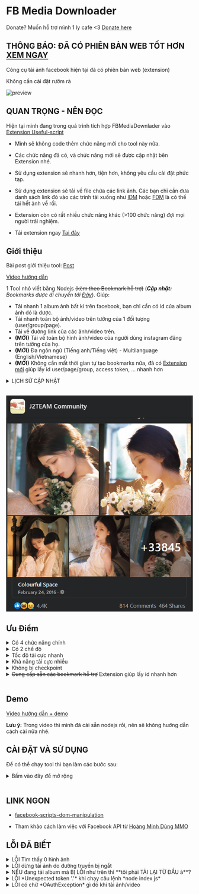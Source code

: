 # FB Media Downloader

Donate? Muốn hỗ trợ mình 1 ly cafe <3 [Donate here](https://github.com/HoangTran0410/HoangTran0410/blob/main/DONATE.md)

## THÔNG BÁO: ĐÃ CÓ PHIÊN BẢN WEB TỐT HƠN [XEM NGAY](https://www.facebook.com/share/p/cPdJEQS43rzfgmxn/)

Công cụ tải ảnh facebook hiện tại đã có phiên bản web (extension)

Không cần cài đặt rườm rà

![preview](https://i.imgur.com/67q5JQz.jpeg)

## QUAN TRỌNG - NÊN ĐỌC

Hiện tại mình đang trong quá trình tích hợp FBMediaDownlader vào [Extension Useful-script](https://github.com/HoangTran0410/useful-script)

- Mình sẽ không code thêm chức năng mới cho tool này nữa.

- Các chức năng đã có, và chức năng mới sẽ được cập nhật bên Extension nhé.

- Sử dụng extension sẽ nhanh hơn, tiện hơn, không yêu cầu cài đặt phức tạp.

- Sử dụng extension sẽ tải về file chứa các link ảnh. Các bạn chỉ cần đưa danh sách link đó vào các trình tải xuống như [IDM](https://www.internetdownloadmanager.com/) hoặc [FDM](https://www.freedownloadmanager.org/download.htm) là có thể tải hết ảnh về rồi.

- Extension còn có rất nhiều chức năng khác (>100 chức năng) đợi mọi người trải nghiệm.

- Tải extension ngay [Tại đây](https://github.com/HoangTran0410/useful-script)

## Giới thiệu

Bài post giới thiệu tool: [Post](https://www.facebook.com/groups/j2team.community/posts/1665799000418880/)

[Video hướng dẫn](https://youtu.be/g4zh9p-QfAQ)

1 Tool nhỏ viết bằng Nodejs <s>(kèm theo Bookmark hỗ trợ)</s> (***Cập nhật:** Bookmarks được di chuyển tới [Đây](https://github.com/HoangTran0410/useful-script)*). Giúp:

- Tải nhanh 1 album ảnh bất kì trên facebook, bạn chỉ cần có id của album ảnh đó là được.
- Tải nhanh toàn bộ ảnh/video trên tường của 1 đối tượng (user/group/page).
- Tải về đường link của các ảnh/video trên.
- **(MỚI)** Tải về toàn bộ hình ảnh/video của người dùng instagram đăng trên tường của họ.
- **(MỚI)** Đa ngôn ngữ (Tiếng anh/Tiếng việt) - Multilanguage (English/Vietnamese)
- **(MỚI)** Không cần mất thời gian tự tạo bookmarks nữa, đã có [Extension mới](https://github.com/HoangTran0410/useful-script) giúp lấy id user/page/group, access token, ... nhanh hơn

<details>
<summary>LỊCH SỬ CẬP NHẬT</summary>

- **UPDATE (15/11/2022)**

  - Tất cả Bookmarks hỗ trợ đã được tổng hợp tai extension mới [Useful-scripts](https://github.com/HoangTran0410/useful-script), từ giờ mọi người sử dụng extension cho tiện hơn, không cần tự tạo bookmarks nữa nhé.

- **UPDATE (26/10/2022)**

  - Thêm ngôn ngữ Tiếng anh


- **UPDATE (20/8/2022)**

  - Cách lấy token mới, dùng web bên thứ 3 (nên dùng nick clone thôi, mình không đảm bảo cookie của bạn được an toàn đâu :)
  - Link web: [https://ffb.vn/get-token](https://ffb.vn/get-token)

- **UPDATE** (17/04/2022)

  - Bài Post: [J2Team Community](https://www.facebook.com/groups/j2team.community/posts/1817757355223043/)
  - Video demo: [Youtube](https://youtu.be/wLRtrdD5Gaw)
  - Thêm bookmark mới cho instagram: Lấy toàn bộ link ảnh/video của người dùng instagram.
  - Thêm chức năng mới:
    - Tải từ file chứa links. (Chức năng số 6).
    - Chức năng này hỗ trợ cho bookmark instagram

- **UPDATE** (27/03/2022)

  - Thêm chức năng mới:
    - Tải toàn bộ/một phần ảnh/video từ user. (Chức năng số 5).
    - Chức năng này dành cho bạn nào muốn tải ảnh/video từ user. Chưa hỗ trợ group, page.
    - Hỗ trợ tải từ vị trí ảnh bất kỳ (Nếu có lỗi thì tải tiếp, ko cần tải lại từ đầu).
  - Fix vài lỗi nhỏ.

- **UPDATE** (01/03/2022)

  - Đã tìm được cách lấy token full quyền. Các bạn vào file bookmarks.js để lấy nhé, ngay đầu file luôn. Mong fb sẽ không fix :)
  - Nếu bị fix thì có những cách khác các bạn có thể thử:
    - Mua acc clone => sẽ có token full quyền
    - Tool log giả lập android

- **FIX** (12/11/2021)

  - Đã tìm được cách lấy token (hầu như) full quyền (UPDATE: Không còn full quyền)
  - Mọi người làm theo hướng dẫn trong link [Này](https://alotoi.com/get-token-full-quyen/#Cach_1_Get_token_qua_ung_dung_Instagram) nhé
  - Cách này khó làm bookmark quá nên mọi người chịu khó làm bằng tay nhé :))
  - Lấy token cũng làm 1 lần rồi là xong mà :)) khi nào không dùng được nữa mới phải lấy lại.

- **FIX** (08/11/2021)

  - Sau khi fb cập nhật thì bookmark lấy accesstoken đã không còn dùng được nữa, do fb đã giấu mất accesstoken.
  - Do đó mình đã tạo 1 bookmark mới "Lấy access token (có thời hạn. app token)"
  - Cách lấy này chỉ lấy được token dạng app token, không full quyền như user token cũ
  - Nên có thể vài chức năng sẽ không hoạt động được _(chức năng tải ảnh/video trên tường đối tượng)_
  - Mình sẽ tìm cách để fix lỗi này và cập nhật nhanh nhất có thể

- **Update** (20/10/2021):

  - Chức năng tải ảnh với độ phân giải GỐC:
  - ![](./screenshots/13.png)
  - **Ưu điểm**:
    - Tải ảnh gốc chắc chắn là sướng hơn ảnh bị nén rồi :)))))))
  - **Nhược điểm**:
    - Tốc độ tải chậm hơn tải ảnh chất lượng thường (Do với mỗi ảnh phải gọi thêm 1 API để lấy link tải ảnh gốc)
    - Tỷ lệ bị ban (FB không cho tải nữa và tự đăng xuất}) cao hơn, do gọi API liên tục.
      - => Các bạn chỉ cần login lại và lấy access token mới là tải được tiếp
    - Để giảm tỷ lệ bị ban, hãy tăng thời gian chờ ở biến WAIT_BEFORE_NEXT_FETCH_LARGEST_PHOTO trong file [config.js](./config.js) nhé

- **Update** (03/10/2021):

  - Giao diện tiếng việt có dấu.
  - Tải từng hình/video. Tải liên tiếp chứ ko tải song song như cũ
    - Tốc độ tải chậm hơn (do chỉ tải bằng 1 luồng)
    - Nhưng tỉ lệ lỗi sẽ thấp hơn đáng kể, tải file nào xong file đó.
  - Thu gọn README

- **Update** (21/09/2021):

  - Có thêm chức năng **tải album tại vị trí bất kỳ** (không nhất thiết là từ đầu album tới cuối album). Dành cho trường hợp bạn tải được 1 nửa album rồi mà bị rớt mạng hoặc lỗi. Thì chỉ cần mở lại rồi tải từ vị trí ảnh tải được gần nhất là xong.
  - Giao diện tiếng việt (không dấu)
  - ![UI](./screenshots/11.png)

- **Update** (19/09/2021):
  - Tool có thêm chức năng tải tất cả ảnh/video trên tường của 1 đối tượng (user/group/page)

</details> <br/>

![Album with 30k photos](./screenshots/1.png)

## Ưu Điểm

<details>
<summary>Có 4 chức năng chính</summary>

1. Xem **thông tin album** (tên, số lượng ảnh, link, ...)
2. **Tải timeline album** của 1 **page** fb: _đây là album ẩn, chứa tất cả ảnh từ trước tới giờ trong page fb đó. Ví dụ như hình phía trên ([link](https://www.facebook.com/groups/j2team.community/posts/1377217242610392/))_.
3. **Tải album bất kì**: _album của user, của group, hay của page đều chơi được tất_.
4. **Tải tất cả ảnh/video** trên **tường** (wall) của 1 đối tượng **(user/group/page)**.

Để có thể tải những thứ trên thì bạn chỉ cần truyền vào **album_id / user_id / group_id / page_id**. Để có thể **dễ dàng lấy** được những id này mình cũng đã viết sẵn các **bookmark scripts** cho các bạn sử dụng. <s>Xem trong file [scripts/bookmarks.js](./scripts/bookmarks.js)</s>. **Cập nhật, sử dụng extension mới dễ dàng hơn không cần tạo bookmarks [Extension tại đây](https://github.com/HoangTran0410/useful-script)**

- ![bookmarks](./screenshots/2.png)

</details>

<details>
<summary>Có 2 chế độ</summary>

- Bạn có thể tải **FILE**:
  - Tất cả **FILE ẢNH** trong album
  - Tất cả **FILE ẢNH/VIDEO** trên tường của đối tượng (user/group/page).
- Hoặc có thể tải **URL**:
  - Tất cả **ĐƯỜNG DẪN URL** của những ảnh/video trong album/trên tường.
  - Tool sẽ lưu danh sách url đó vào **1 file**. (Rồi sau này muốn làm gì đống link đó thì tùy bạn).

</details>

<details>
<summary>Tốc độ tải cực nhanh</summary>

- Tại sao viết tool bằng **NodeJs** chứ không phải **chrome extension**, vì theo mình thấy những việc liên quan tới tải file vậy thì dùng NodeJs sẽ nhanh hơn rất nhiều so với extension (phải thông qua trình duyệt để tải file).
- Tốc độ tải file sẽ phụ thuộc vào đường truyền mạng của bạn. Có khi ngốn hết băng thông luôn đấy, MAX NHANH NHÉ.
- VÍ DỤ Tải [album 30 NGHÌN ảnh](https://www.facebook.com/media/set?vanity=ColourfulSpace&set=a.945632905514659) trong chưa đầy 15p (intel core i5, gen 8, 12GB RAM)

</details>

<details>
<summary>Khả năng tải cực nhiều</summary>

- Tool có thể tải và lưu cả **Timeline Album** - 1 dạng album ẨN, chứa TẤT CẢ các hình ảnh có trong 1 PAGE FACEBOOK. Ví dụ: [Post này](https://www.facebook.com/groups/j2team.community/posts/1377217242610392/) (Mình tải thử thì được 7GB ảnh)
- Tool có thể tải **TẤT CẢ ảnh/video trên wall** 1 đối tượng (user/group/page). Chẳng hạn bạn muốn tải hết ảnh/video từng được đăng lên [J2team Girl](https://www.facebook.com/groups/j2team.community.girls)? Chuyện đó giờ dễ như trở bàn tay!!

</details>

<details>
<summary>Không bị checkpoint</summary>

- Tool dùng acccess token của bạn để fetch dữ liệu từ Facebook (Các API mình tham khảo từ [Đây](https://developers.facebook.com/tools/explorer)).
- Việc Fetch dữ liệu thì không ảnh hưởng tới checkpoint nhé. Fetch sẽ trả về link ảnh/video.
- Việc tải ảnh/video từ link thì cũng không ảnh hưởng luôn.
- Mình đã thử ở album [Này](https://www.facebook.com/media/set?vanity=ColourfulSpace&set=a.945632905514659). Trên 30 NGHÌN ảnh, tải rất mượt và không vấn đề gì nhé.
- Nếu có vấn đề thật thì các bạn chỉ cần lấy access token khác là xong :))

</details>

<details>
<summary><s>Cung cấp sẵn các bookmark hỗ trợ</s> Extension giúp lấy id nhanh hơn</summary>

<s>Mình viết sẵn những bookmark sau (trong file [bookmarks.js](./scripts/bookmarks.js))</s> Extension mới [Tại đây](https://github.com/HoangTran0410/useful-script), sẽ giúp các bạn dùng tool được dễ dàng hơn:

- Bookmark lấy **Access Token**
- Bookmark lấy **Album ID** - khi đang xem 1 album bất kỳ
- Bookmark lấy **Group ID** - trường hợp url của group hiển thị tên chứ ko hiển thị id
- Bookmark lấy **User ID** - khi đang xem profile của 1 user
- Bookmark lấy **Page ID** - khi đang xem trang chủ của 1 page fb
- Bookmark lấy **Timeline Album ID** của Page FB - khi đang xem trang Home của 1 Page FB (script này ko ổn định, tùy page)
- Bonus:
  - Bookmark lấy **Tất cả album id** có trong trang web - khi đang xem danh sách album của user/group/page
  - Bookmark lấy **Tất cả video id** có trong trang web - khi đang trong tab xem video của youtube
  - Bookmark **Tải video** bằng _video id_ - nhập vào id của video là tool sẽ mở trang tải video đó (chất lượng SD)
  - Bookmark **Tải video đang xem** - trường hợp đang trong trang xem video - tool sẽ tự tìm video id ở trên url và mở trang tải video cho bạn (chất lượng SD)

</details> <br/>

## Demo

[Video hướng dẫn + demo](https://youtu.be/g4zh9p-QfAQ)

**Lưu ý:** Trong video thì mình đã cài sẵn nodejs rồi, nên sẽ không huớng dẫn cách cài nữa nhé.

## CÀI ĐẶT VÀ SỬ DỤNG

Để có thể chạy tool thì bạn làm các bước sau:

<details>

<summary>Bấm vào đây để mở rộng</summary>

0. Cài [NodeJS](https://nodejs.org/en/) (version 14 trở lên).

1. Cài đặt các bookmark script mình đã cung cấp trong file [scripts/bookmarks.js](./scripts/bookmarks.js).

2. Tải source code về (nhấn nút Clone > Download zip) và Giải Nén (hoặc dùng _git clone_).

3. Mở cmd trong folder code và chạy câu lệnh **npm install** để cài đặt tool.

4. Lấy AccessToken của bạn [Cách lấy](https://ahachat.com/help/blog/cach-lay-token-facebook#2-token-facebook-theo-t%C3%A0i-kho%E1%BA%A3n-c%C3%A1-nh%C3%A2n) (Hoặc dùng bookmark của mình để lấy). Sau đó bỏ access token vào file [config.js](./config.js)

- ![access token config.js](./screenshots/6.png)

5. Chạy câu lệnh **node index.js** trong cmd. Giao diện menu sẽ hiện ra và bạn có thể sử dụng ngay.

- ![menu](./screenshots/3.png)

6. Khi sử dụng tool tùy từng chức năng nó sẽ yêu cầu bạn cung cấp id (album_id/user_id/group_id/page_id). Bạn chỉ cần dùng bookmark đã tạo để lấy id rồi truyền vào là xong.

- ![get group id](./screenshots/4.png)

7. Các file mà tool tải sẽ được lưu trong folder [downloads/](./downloads/) (các bạn có thể thay đổi vị trí lưu bằng cách chỉnh sửa trong file [config.js](./config.js))

- ![downloads folder](./screenshots/5.png)

</details>
<br/>

## LINK NGON

- [facebook-scripts-dom-manipulation](https://github.com/jayremnt/facebook-scripts-dom-manipulation)

- Tham khảo cách làm việc với Facebook API từ [Hoàng Minh Dùng MMO](https://www.youtube.com/watch?v=auTBuwZOrBo&list=PL4BMIU_JnQBRSVZcc_ey0LDZdARdeuCh2&index=1)

## LỖI ĐÃ BIẾT

<details>
<summary> LỖI Tìm thấy 0 hình ảnh </summary>

- => **LÝ DO**: Có thể do accessToken của bạn chưa full quyền. Nên sẽ không lấy được dữ liệu hình ảnh/video.

- => **XỬ LÝ**: Hãy sử dụng bookmark mới nhất (01/03/2022) để lấy được token full quyền và thử lại nhé

</details>

<details>
<summary> LỖI dừng tải ảnh do đường truyền bị ngắt </summary>

- ![error 1](./screenshots/7.jpg)
- ![error 2](./screenshots/8.png)

- => **LÝ DO**: Do tool tải quá nhanh và nhiều ảnh cùng lúc, nên sẽ ngốn hết băng thông. Do đó nếu bạn vừa tải vừa mở trình duyệt hay ứng dụng nào sử dụng internet, thì sẽ gây ra hiện tượng nghẽn băng thông, gây lỗi.

- => **XỬ LÝ**: Trước khi dùng chức năng tải album về thì bạn tạm thời tắt hết những ứng dụng khác đi, đợi nó tải xong rồi hẵng mở lại nhé.

</details>

<details>
<summary> NẾU đang tải album mà BỊ LỖI như trên thì **tôi phải TẢI LẠI TỪ ĐẦU à**? </summary>

- Vào bản **cập nhật sáng ngày 21/09/2021** (ai cài tool từ trước thời gian này thì bạn vui lòng tải và cài lại tool nhé)
- Mình đã thêm chức năng **tải album ảnh từ vị trí photo_id bất kì**, không nhất thiết phải tải từ đầu album lại nữa
- Nếu đang tải mà bị lỗi, bạn chỉ cần **lấy id của ảnh gần nhất đã lưu được**, rồi mở lại chức năng Download album, truyền id đó vào **"from photo id"**, là tool sẽ tải từ vị trí đó cho bạn.
- Ví dụ bạn gặp lỗi dừng tải như hình bên dưới:
- ![from photo id](./screenshots/9.png)
- Copy id trên và tải lại tại vị trí id đó:
- ![from photo id](./screenshots/10.png)

</details>

<details>
<summary>LỖI *Unexpected token '.'* khi chạy câu lệnh *node index.js*</summary>

- ![unexpected token .](./screenshots/12.jpg)
- => LÝ DO: phiên bản nodejs của bạn quá thấp, tool cần phiên bản nodejs 14 trở lên để có thể chạy được.
- => XỬ LÝ:
  - Cách 1: Cập nhật nodejs lên phiên bản cao hơn (>=14).
  - Cách 2: Nếu bạn dùng win 7 (hoặc thấp hơn) và cài không được nodejs 14 trở lên thì bạn tải và cài bản **.zip** thay vì bản .msi nhé. Chi tiết xem trong [Đây](https://github.com/nodejs/node/issues/33000#issuecomment-644530517)

</details>

<details>
<summary>LỖI có chữ *OAuthException* gì đó khi tải ảnh/video</summary>

- Lý do: Có thể do token của bạn chưa đủ quyền, bạn nên thử các cách lấy token khác (hiện mình có 3 bookmarks, bạn cứ thử hết)
- Hoặc dùng vài trang web lấy token trên mạng: [https://ffb.vn/get-token](https://ffb.vn/get-token)
- (_Lưu ý: mình không đảm bảo trang web này có bảo mật thông tin/cookies/token của các bạn hay không, nên hãy sử dụng cẩn trọng nhé, dùng cookie của nick clone thôi, đừng dùng nick chính_)

</details>
